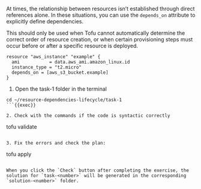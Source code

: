 At times, the relationship between resources isn’t established through direct references alone. In these situations, you can use the `depends_on` attribute to explicitly define dependencies.

This should only be used when Tofu cannot automatically determine the correct order of resource creation, or when certain provisioning steps must occur before or after a specific resource is deployed.

```hcl
resource "aws_instance" "example" {​
  ami           = data.aws_ami.amazon_linux.id​
  instance_type = "t2.micro"​
  depends_on = [aws_s3_bucket.example]​
}
```

1. Open the task-1 folder in the terminal

```
cd ~/resource-dependencies-lifecycle/task-1
```{{exec}}

2. Check with the commands if the code is syntactic correctly

```
tofu validate
```{{exec}}

3. Fix the errors and check the plan:

```
tofu apply
```{{exec}}

When you click the `Check` button after completing the exercise, the solution for `task-<number>` will be generated in the corresponding `solution-<number>` folder.